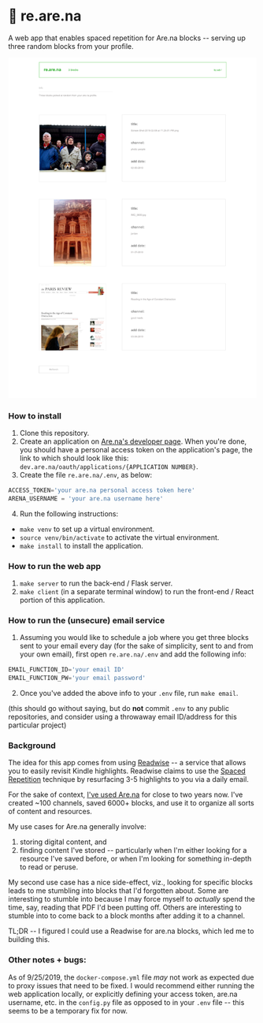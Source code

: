 # 🔁 re.are.na
A web app that enables spaced repetition for Are.na blocks -- serving up three
random blocks from your profile.

![](img/rearena.png)

### How to install
1. Clone this repository.
2. Create an application on [Are.na's developer page](https://dev.are.na/oauth/applications). When you're done, you
  should have a personal access token on the application's page, the link to
  which should look like this:
  `dev.are.na/oauth/applications/{APPLICATION NUMBER}`.
3. Create the file `re.are.na/.env`, as below:
  ```python
  ACCESS_TOKEN='your are.na personal access token here'
  ARENA_USERNAME = 'your are.na username here'
  ```
4. Run the following instructions:
  - `make venv` to set up a virtual environment.
  - `source venv/bin/activate` to activate the virtual environment.
  - `make install` to install the application.


### How to run the web app
1. `make server` to run the back-end / Flask server.
2. `make client` (in a separate terminal window) to run the front-end / React
  portion of this application.


### How to run the (unsecure) email service
1. Assuming you would like to schedule a job where you get three blocks
  sent to your email every day (for the sake of simplicity, sent to and from
  your own email), first open `re.are.na/.env` and add the following info:
  ```python
  EMAIL_FUNCTION_ID='your email ID'
  EMAIL_FUNCTION_PW='your email password'
  ```
2. Once you've added the above info to your `.env` file, run `make email`.

  (this should go without saying, but do <b>not</b> commit `.env` to any
  public repositories, and consider using a throwaway email ID/address for
  this particular project)

### Background
The idea for this app comes from using [Readwise](https://readwise.io) -- a service that allows you to
easily revisit Kindle highlights. Readwise claims to use the [Spaced Repetition](https://en.wikipedia.org/wiki/Spaced_repetition)
technique by resurfacing 3-5 highlights to you via a daily email.

For the sake of context, [I've used Are.na](http://are.na/adi) for close to two years now. I've
created ~100 channels, saved 6000+ blocks, and use it to organize all sorts of
content and resources.

My use cases for Are.na generally involve:
1) storing digital content, and
2) finding content I've stored -- particularly when I'm either looking for a
resource I've saved before, or when I'm looking for something in-depth to
read or peruse.

My second use case has a nice side-effect, viz., looking for specific blocks
leads to me stumbling into blocks that I'd forgotten about. Some are
interesting to stumble into because I may force myself to _actually_ spend the
time, say, reading that PDF I'd been putting off. Others are interesting to
stumble into to come back to a block months after adding it to a channel.

TL;DR -- I figured I could use a Readwise for are.na blocks, which led me to
building this.


### Other notes + bugs:
As of 9/25/2019, the `docker-compose.yml` file <i>may</i> not work as expected
due to proxy issues that need to be fixed. I would recommend either running
the web application locally, or explicitly defining your access token, are.na
username, etc. in the `config.py` file as opposed to in your `.env` file -- this
seems to be a temporary fix for now.
